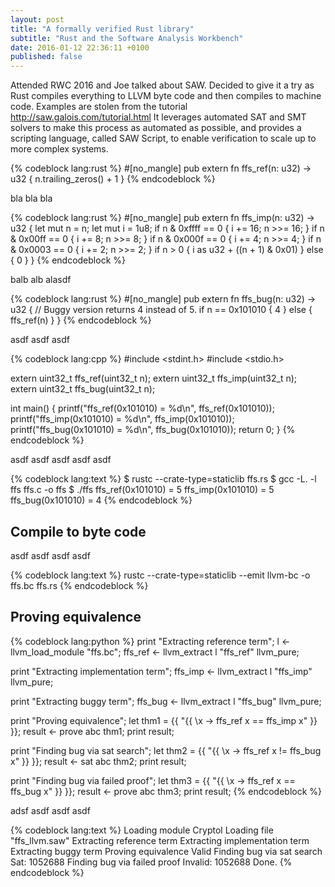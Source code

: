 ```yaml
---
layout: post
title: "A formally verified Rust library"
subtitle: "Rust and the Software Analysis Workbench"
date: 2016-01-12 22:36:11 +0100
published: false
---
```


Attended RWC 2016 and Joe talked about SAW.
Decided to give it a try as Rust compiles everything to LLVM byte code
and then compiles to machine code.
Examples are stolen from the tutorial
http://saw.galois.com/tutorial.html
It leverages automated SAT and SMT solvers to make this process as automated as
possible, and provides a scripting language, called SAW Script, to enable
verification to scale up to more complex systems.

{% codeblock lang:rust %}
#[no_mangle]
pub extern fn ffs_ref(n: u32) -> u32 {
  n.trailing_zeros() + 1
}
{% endcodeblock %}

bla bla bla

{% codeblock lang:rust %}
#[no_mangle]
pub extern fn ffs_imp(n: u32) -> u32 {
  let mut n = n;
  let mut i = 1u8;
  if n & 0xffff == 0 { i += 16; n >>= 16; }
  if n & 0x00ff == 0 { i += 8; n >>= 8; }
  if n & 0x000f == 0 { i += 4; n >>= 4; }
  if n & 0x0003 == 0 { i += 2; n >>= 2; }
  if n > 0 { i as u32 + ((n + 1) & 0x01) } else { 0 }
}
{% endcodeblock %}

balb alb alasdf

{% codeblock lang:rust %}
#[no_mangle]
pub extern fn ffs_bug(n: u32) -> u32 {
  // Buggy version returns 4 instead of 5.
  if n == 0x101010 { 4 } else { ffs_ref(n) }
}
{% endcodeblock %}

asdf asdf asdf

{% codeblock lang:cpp %}
#include <stdint.h>
#include <stdio.h>

extern uint32_t ffs_ref(uint32_t n);
extern uint32_t ffs_imp(uint32_t n);
extern uint32_t ffs_bug(uint32_t n);

int main() {
  printf("ffs_ref(0x101010) = %d\n", ffs_ref(0x101010));
  printf("ffs_imp(0x101010) = %d\n", ffs_imp(0x101010));
  printf("ffs_bug(0x101010) = %d\n", ffs_bug(0x101010));
  return 0;
}
{% endcodeblock %}

asdf asdf asdf asdf asdf

{% codeblock lang:text %}
$ rustc --crate-type=staticlib ffs.rs
$ gcc -L. -l ffs ffs.c -o ffs
$ ./ffs
ffs_ref(0x101010) = 5
ffs_imp(0x101010) = 5
ffs_bug(0x101010) = 4
{% endcodeblock %}

## Compile to byte code

asdf asdf asdf asdf

{% codeblock lang:text %}
rustc --crate-type=staticlib --emit llvm-bc -o ffs.bc ffs.rs
{% endcodeblock %}

## Proving equivalence

{% codeblock lang:python %}
print "Extracting reference term";
l <- llvm_load_module "ffs.bc";
ffs_ref <- llvm_extract l "ffs_ref" llvm_pure;

print "Extracting implementation term";
ffs_imp <- llvm_extract l "ffs_imp" llvm_pure;

print "Extracting buggy term";
ffs_bug <- llvm_extract l "ffs_bug" llvm_pure;

print "Proving equivalence";
let thm1 = {{ "{{ \x -> ffs_ref x == ffs_imp x" }} }};
result <- prove abc thm1;
print result;

print "Finding bug via sat search";
let thm2 = {{ "{{ \x -> ffs_ref x != ffs_bug x" }} }};
result <- sat abc thm2;
print result;

print "Finding bug via failed proof";
let thm3 = {{ "{{ \x -> ffs_ref x == ffs_bug x" }} }};
result <- prove abc thm3;
print result;
{% endcodeblock %}

adsf asdf asdf asdf

{% codeblock lang:text %}
Loading module Cryptol
Loading file "ffs_llvm.saw"
Extracting reference term
Extracting implementation term
Extracting buggy term
Proving equivalence
Valid
Finding bug via sat search
Sat: 1052688
Finding bug via failed proof
Invalid: 1052688
Done.
{% endcodeblock %}
